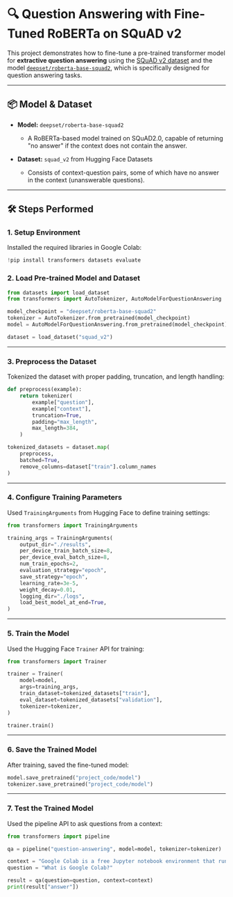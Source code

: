 # 🔍 Question Answering with Fine-Tuned RoBERTa on SQuAD v2

This project demonstrates how to fine-tune a pre-trained transformer model for **extractive question answering** using the [SQuAD v2 dataset](https://huggingface.co/datasets/squad_v2) and the model [`deepset/roberta-base-squad2`](https://huggingface.co/deepset/roberta-base-squad2), which is specifically designed for question answering tasks.

---

## 📦 Model & Dataset

- **Model:** `deepset/roberta-base-squad2`

  - A RoBERTa-based model trained on SQuAD2.0, capable of returning "no answer" if the context does not contain the answer.

- **Dataset:** `squad_v2` from Hugging Face Datasets

  - Consists of context-question pairs, some of which have no answer in the context (unanswerable questions).

---

## 🛠️ Steps Performed

### 1. **Setup Environment**

Installed the required libraries in Google Colab:

```python
!pip install transformers datasets evaluate
```

### 2. **Load Pre-trained Model and Dataset**

```python
from datasets import load_dataset
from transformers import AutoTokenizer, AutoModelForQuestionAnswering

model_checkpoint = "deepset/roberta-base-squad2"
tokenizer = AutoTokenizer.from_pretrained(model_checkpoint)
model = AutoModelForQuestionAnswering.from_pretrained(model_checkpoint)

dataset = load_dataset("squad_v2")
```

---

### 3. **Preprocess the Dataset**

Tokenized the dataset with proper padding, truncation, and length handling:

```python
def preprocess(example):
    return tokenizer(
        example["question"],
        example["context"],
        truncation=True,
        padding="max_length",
        max_length=384,
    )

tokenized_datasets = dataset.map(
    preprocess,
    batched=True,
    remove_columns=dataset["train"].column_names
)
```

---

### 4. **Configure Training Parameters**

Used `TrainingArguments` from Hugging Face to define training settings:

```python
from transformers import TrainingArguments

training_args = TrainingArguments(
    output_dir="./results",
    per_device_train_batch_size=8,
    per_device_eval_batch_size=8,
    num_train_epochs=2,
    evaluation_strategy="epoch",
    save_strategy="epoch",
    learning_rate=3e-5,
    weight_decay=0.01,
    logging_dir="./logs",
    load_best_model_at_end=True,
)
```

---

### 5. **Train the Model**

Used the Hugging Face `Trainer` API for training:

```python
from transformers import Trainer

trainer = Trainer(
    model=model,
    args=training_args,
    train_dataset=tokenized_datasets["train"],
    eval_dataset=tokenized_datasets["validation"],
    tokenizer=tokenizer,
)

trainer.train()
```

---

### 6. **Save the Trained Model**

After training, saved the fine-tuned model:

```python
model.save_pretrained("project_code/model")
tokenizer.save_pretrained("project_code/model")
```

---

### 7. **Test the Trained Model**

Used the pipeline API to ask questions from a context:

```python
from transformers import pipeline

qa = pipeline("question-answering", model=model, tokenizer=tokenizer)

context = "Google Colab is a free Jupyter notebook environment that runs in the cloud."
question = "What is Google Colab?"

result = qa(question=question, context=context)
print(result["answer"])
```
